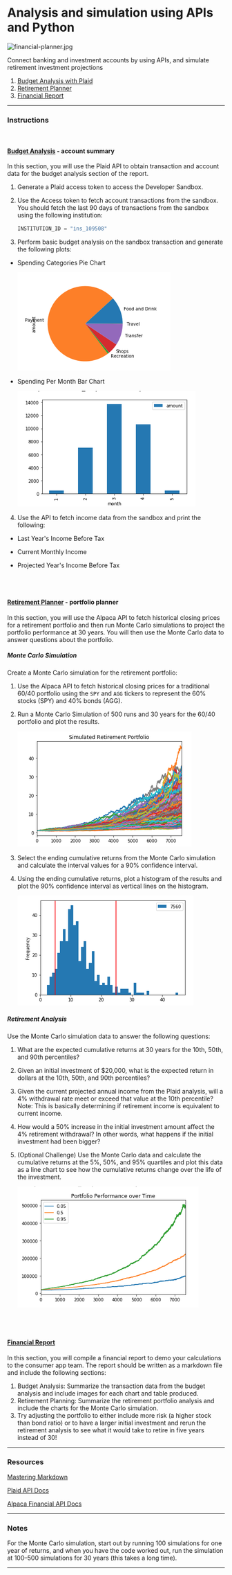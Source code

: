 # Analysis and simulation using APIs and Python

![financial-planner.jpg](Images/financial-planner.jpg)

Connect banking and investment accounts by using APIs, and simulate retirement investment projections

1. [Budget Analysis with Plaid](#Budget-Analysis)
2. [Retirement Planner](#Retirement-Planner)
3. [Financial Report](#Financial-Report)

- - -

### Instructions

<br>

#### <u>Budget Analysis</u> - account summary

In this section, you will use the Plaid API to obtain transaction and account data for the budget analysis section of the report.


1. Generate a Plaid access token to access the Developer Sandbox.

2. Use the Access token to fetch account transactions from the sandbox. You should fetch the last 90 days of transactions from the sandbox using the following institution:

    ```python
    INSTITUTION_ID = "ins_109508"
    ```

3. Perform basic budget analysis on the sandbox transaction and generate the following plots:

* Spending Categories Pie Chart

  ![Expenses per category](Images/spending-pie.png)

* Spending Per Month Bar Chart

  ![Expenses per month](Images/spending-month.png)

4. Use the API to fetch income data from the sandbox and print the following:

* Last Year's Income Before Tax

* Current Monthly Income

* Projected Year's Income Before Tax

<br>
<br>

#### <u>Retirement Planner</u>  - portfolio planner

In this section, you will use the Alpaca API to fetch historical closing prices for a retirement portfolio and then run Monte Carlo simulations to project the portfolio performance at 30 years. You will then use the Monte Carlo data to answer questions about the portfolio.



##### Monte Carlo Simulation

Create a Monte Carlo simulation for the retirement portfolio:

1. Use the Alpaca API to fetch historical closing prices for a traditional 60/40 portfolio using the `SPY` and `AGG` tickers to represent the 60% stocks (SPY) and 40% bonds (AGG).
2. Run a Monte Carlo Simulation of 500 runs and 30 years for the 60/40 portfolio and plot the results.

    ![monte carlo](Images/monte-carlo.png)

3. Select the ending cumulative returns from the Monte Carlo simulation and calculate the interval values for a 90% confidence interval.
4. Using the ending cumulative returns, plot a histogram of the results and plot the 90% confidence interval as vertical lines on the histogram.

    ![histogram](Images/histogram.png)

##### Retirement Analysis

Use the Monte Carlo simulation data to answer the following questions:

1. What are the expected cumulative returns at 30 years for the 10th, 50th, and 90th percentiles?
2. Given an initial investment of $20,000, what is the expected return in dollars at the 10th, 50th, and 90th percentiles?
3. Given the current projected annual income from the Plaid analysis, will a 4% withdrawal rate meet or exceed that value at the 10th percentile? Note: This is basically determining if retirement income is equivalent to current income.
4. How would a 50% increase in the initial investment amount affect the 4% retirement withdrawal? In other words, what happens if the initial investment had been bigger?
5. (Optional Challenge) Use the Monte Carlo data and calculate the cumulative returns at the 5%, 50%, and 95% quartiles and plot this data as a line chart to see how the cumulative returns change over the life of the investment.

    ![projected-returns.png](Images/projected-returns.png)



<br>
<br>

#### <u>Financial Report</u>

In this section, you will compile a financial report to demo your calculations to the consumer app team. The report should be written as a markdown file and include the following sections:

1. Budget Analysis: Summarize the transaction data from the budget analysis and include images for each chart and table produced.
2. Retirement Planning: Summarize the retirement portfolio analysis and include the charts for the Monte Carlo simulation.
3. Try adjusting the portfolio to either include more risk (a higher stock than bond ratio) or to have a larger initial investment and rerun the retirement analysis to see what it would take to retire in five years instead of 30!

- - -

### Resources

[Mastering Markdown](https://guides.github.com/features/mastering-markdown/)

[Plaid API Docs](https://plaid.com/docs/)

[Alpaca Financial API Docs](https://alpaca.markets/docs/api-documentation/)

- - -

### Notes

For the Monte Carlo simulation, start out by running 100 simulations for one year of returns, and when you have the code worked out, run the simulation at 100–500 simulations for 30 years (this takes a long time).

- - -